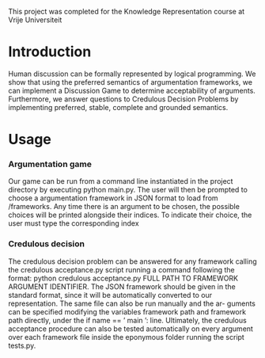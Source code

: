 This project was completed for the Knowledge Representation course at Vrije Universiteit

# Introduction
Human discussion can be formally represented by logical programming. We show that using the preferred semantics of argumentation frameworks, we can implement a Discussion Game to determine acceptability of arguments. Furthermore, we answer questions to Credulous Decision Problems by implementing preferred, stable, complete and grounded semantics.

# Usage

### Argumentation game
Our game can be run from a command line instantiated in the project directory by
executing python main.py. The user will then be prompted to choose a argumentation
framework in JSON format to load from /frameworks. Any time there is an argument
to be chosen, the possible choices will be printed alongside their indices. To indicate
their choice, the user must type the corresponding index

### Credulous decision
The credulous decision problem can be answered for any framework calling the
credulous acceptance.py script running a command following the format:
python credulous acceptance.py FULL PATH TO FRAMEWORK ARGUMENT IDENTIFIER.
The JSON framework should be given in the standard format, since it will be automatically converted to our representation. The same file can also be run manually and the ar-
guments can be specified modifying the variables framework path and framework path
directly, under the if name == ’ main ’: line.
Ultimately, the credulous acceptance procedure can also be tested automatically on
every argument over each framework file inside the eponymous folder running the script
tests.py.
